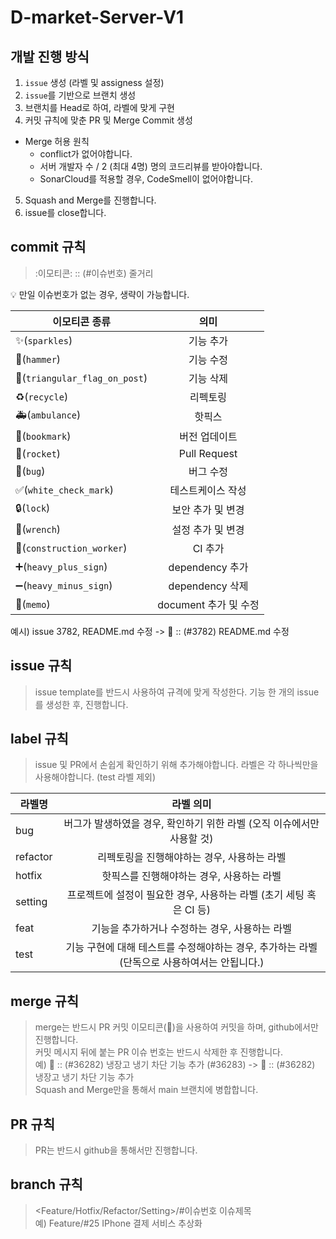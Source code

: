 # D-market-Server-V1

## 개발 진행 방식
1. `issue` 생성 (라벨 및 assigness 설정)
2. `issue`를 기반으로 브랜치 생성
3. 브랜치를 Head로 하여, 라벨에 맞게 구현
4. 커밋 규칙에 맞춘 PR 및 Merge Commit 생성
* Merge 허용 원칙
  * conflict가 없어야합니다.
  * 서버 개발자 수 / 2 (최대 4명) 명의 코드리뷰를 받아야합니다.
  * SonarCloud를 적용할 경우, CodeSmell이 없어야합니다.
5. Squash and Merge를 진행합니다.
6. issue를 close합니다.


## commit 규칙
> :이모티콘: :: (#이슈번호) 줄거리

:bulb: 만일 이슈번호가 없는 경우, 생략이 가능합니다.

| 이모티콘 종류 | 의미 | 
|---|:---:|
| :sparkles:(`sparkles`) | 기능 추가 |
| :hammer:(`hammer`) | 기능 수정 |
| :triangular_flag_on_post:(`triangular_flag_on_post`) | 기능 삭제 |
| :recycle:(`recycle`) | 리펙토링 |
| :ambulance:(`ambulance`) | 핫픽스 |
| :bookmark:(`bookmark`) | 버전 업데이트 |
| :rocket:(`rocket`) | Pull Request |
| :bug:(`bug`) | 버그 수정 |
| :white_check_mark:(`white_check_mark`) | 테스트케이스 작성 |
| :lock:(`lock`) | 보안 추가 및 변경 |
| :wrench:(`wrench`) | 설정 추가 및 변경 |
| :construction_worker:(`construction_worker`) | CI 추가 |
| :heavy_plus_sign:(`heavy_plus_sign`) | dependency 추가 |
| :heavy_minus_sign:(`heavy_minus_sign`) | dependency 삭제 |
| :memo:(`memo`) | document 추가 및 수정 |

예시)
issue 3782, README.md 수정 -> :memo: :: (#3782) README.md 수정


## issue 규칙
> issue template를 반드시 사용하여 규격에 맞게 작성한다.
> 기능 한 개의 issue를 생성한 후, 진행합니다.


## label 규칙
> issue 및 PR에서 손쉽게 확인하기 위해 추가해야합니다.
> 라벨은 각 하나씩만을 사용해야합니다. (test 라벨 제외)

| 라벨명 | 라벨 의미 |
|---|:---:|
| bug | 버그가 발생하였을 경우, 확인하기 위한 라벨 (오직 이슈에서만 사용할 것) |
| refactor | 리펙토링을 진행해야하는 경우, 사용하는 라벨 |
| hotfix | 핫픽스를 진행해야하는 경우, 사용하는 라벨 |
| setting | 프로젝트에 설정이 필요한 경우, 사용하는 라벨 (초기 세팅 혹은 CI 등) |
| feat | 기능을 추가하거나 수정하는 경우, 사용하는 라벨 | 
| test | 기능 구현에 대해 테스트를 수정해야하는 경우, 추가하는 라벨 (단독으로 사용하여서는 안됩니다.) |


## merge 규칙
> merge는 반드시 PR 커밋 이모티콘(:rocket:)을 사용하여 커밋을 하며, github에서만 진행합니다. <br>
> 커밋 메시지 뒤에 붙는 PR 이슈 번호는 반드시 삭제한 후 진행합니다. <br>
> 예) :rocket: :: (#36282) 냉장고 냉기 차단 기능 추가 (#36283) -> :rocket: :: (#36282) 냉장고 냉기 차단 기능 추가 <br>
> Squash and Merge만을 통해서 main 브랜치에 병합합니다. <br>


## PR 규칙
> PR는 반드시 github을 통해서만 진행합니다.


## branch 규칙
> <Feature/Hotfix/Refactor/Setting>/#이슈번호 이슈제목 <br>
> 예) Feature/#25 IPhone 결제 서비스 추상화

